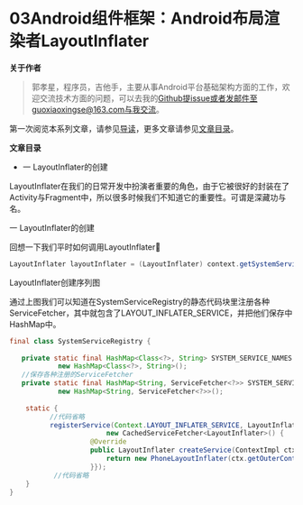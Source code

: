 # 03Android组件框架：Android布局渲染者LayoutInflater

**关于作者**

>郭孝星，程序员，吉他手，主要从事Android平台基础架构方面的工作，欢迎交流技术方面的问题，可以去我的[Github](https://github.com/guoxiaoxing)提issue或者发邮件至guoxiaoxingse@163.com与我交流。

第一次阅览本系列文章，请参见[导读](https://github.com/guoxiaoxing/android-open-source-project-analysis/blob/master/doc/导读.md)，更多文章请参见[文章目录](https://github.com/guoxiaoxing/android-open-source-project-analysis/blob/master/README.md)。

**文章目录**

- 一 LayoutInflater的创建

LayoutInflater在我们的日常开发中扮演者重要的角色，由于它被很好的封装在了Activity与Fragment中，所以很多时候我们不知道它的重要性。可谓是深藏功与名。

一 LayoutInflater的创建

回想一下我们平时如何调用LayoutInflater🤔

```java
LayoutInflater layoutInflater = (LayoutInflater) context.getSystemService(Context.LAYOUT_INFLATER_SERVICE);
```
LayoutInflater创建序列图



通过上图我们可以知道在SystemServiceRegistry的静态代码块里注册各种ServiceFetcher，其中就包含了LAYOUT_INFLATER_SERVICE，并把他们保存中HashMap中。

```java
final class SystemServiceRegistry {
    
   private static final HashMap<Class<?>, String> SYSTEM_SERVICE_NAMES =
            new HashMap<Class<?>, String>();
   //保存各种注册的ServiceFetcher
   private static final HashMap<String, ServiceFetcher<?>> SYSTEM_SERVICE_FETCHERS =
            new HashMap<String, ServiceFetcher<?>>();
   
    static {
          //代码省略
          registerService(Context.LAYOUT_INFLATER_SERVICE, LayoutInflater.class,
                        new CachedServiceFetcher<LayoutInflater>() {
                    @Override
                    public LayoutInflater createService(ContextImpl ctx) {
                        return new PhoneLayoutInflater(ctx.getOuterContext());
                    }});
           //代码省略
    }
}
```